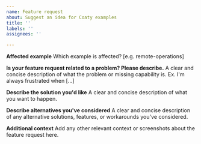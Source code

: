 ```yaml
---
name: Feature request
about: Suggest an idea for Coaty examples
title: ''
labels: ''
assignees: ''

---
```


<!--*************************************************************************************************
To expedite issue processing please search open and closed issues before submitting a new one.
Existing issues often contain information about workarounds, resolution, or progress updates.
**************************************************************************************************-->

**Affected example**
Which example is affected? [e.g. remote-operations]

**Is your feature request related to a problem? Please describe.**
A clear and concise description of what the problem or missing capability is. Ex. I'm always frustrated when [...]

**Describe the solution you'd like**
A clear and concise description of what you want to happen.

**Describe alternatives you've considered**
A clear and concise description of any alternative solutions, features, or workarounds you've considered.

**Additional context**
Add any other relevant context or screenshots about the feature request here.
